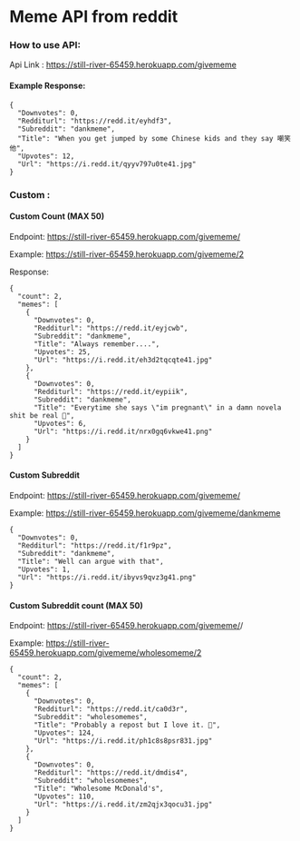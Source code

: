 # Meme API from reddit

### How to use API:

Api Link : https://still-river-65459.herokuapp.com/givememe

#### Example Response:
```
{
  "Downvotes": 0,
  "Redditurl": "https://redd.it/eyhdf3",
  "Subreddit": "dankmeme",
  "Title": "When you get jumped by some Chinese kids and they say 嘲笑他",
  "Upvotes": 12,
  "Url": "https://i.redd.it/qyyv797u0te41.jpg"
}
```

### Custom :

#### Custom Count (MAX 50)

Endpoint: https://still-river-65459.herokuapp.com/givememe/<Count>

Example: https://still-river-65459.herokuapp.com/givememe/2

Response:
```
{
  "count": 2,
  "memes": [
    {
      "Downvotes": 0,
      "Redditurl": "https://redd.it/eyjcwb",
      "Subreddit": "dankmeme",
      "Title": "Always remember....",
      "Upvotes": 25,
      "Url": "https://i.redd.it/eh3d2tqcqte41.jpg"
    },
    {
      "Downvotes": 0,
      "Redditurl": "https://redd.it/eypiik",
      "Subreddit": "dankmeme",
      "Title": "Everytime she says \"im pregnant\" in a damn novela shit be real 🌋",
      "Upvotes": 6,
      "Url": "https://i.redd.it/nrx0gq6vkwe41.png"
    }
  ]
}
```

#### Custom Subreddit

Endpoint: https://still-river-65459.herokuapp.com/givememe/<Subredditname>

Example: https://still-river-65459.herokuapp.com/givememe/dankmeme

```
{
  "Downvotes": 0,
  "Redditurl": "https://redd.it/f1r9pz",
  "Subreddit": "dankmeme",
  "Title": "Well can argue with that",
  "Upvotes": 1,
  "Url": "https://i.redd.it/ibyvs9qvz3g41.png"
}
```
#### Custom Subreddit count (MAX 50)

Endpoint: https://still-river-65459.herokuapp.com/givememe/<Subredditname>/<count>

Example: https://still-river-65459.herokuapp.com/givememe/wholesomeme/2

```
{
  "count": 2,
  "memes": [
    {
      "Downvotes": 0,
      "Redditurl": "https://redd.it/ca0d3r",
      "Subreddit": "wholesomemes",
      "Title": "Probably a repost but I love it. 🥰",
      "Upvotes": 124,
      "Url": "https://i.redd.it/ph1c8s8psr831.jpg"
    },
    {
      "Downvotes": 0,
      "Redditurl": "https://redd.it/dmdis4",
      "Subreddit": "wholesomemes",
      "Title": "Wholesome McDonald's",
      "Upvotes": 110,
      "Url": "https://i.redd.it/zm2qjx3qocu31.jpg"
    }
  ]
}
```